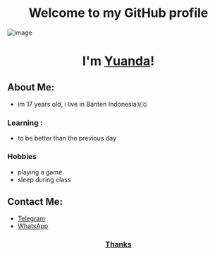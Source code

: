 <h1 align="center">Welcome to my GitHub profile</h1>

![image](https://graph.org/file/a06d0fc70d2a5630a439e.jpg)
</h3>

<h1 align="center">I'm <a href="https://t.me/hay4tod">Yuanda</a>!</h1>

## About Me:

- im 17 years old, i live in Banten Indonesia🇲🇨


### Learning :
-   to be better than the previous day

### Hobbies
-   playing a game
-   sleep during class

## Contact Me:
- <a href="https://t.me/hayatoShinomiya">Telegram</a1>
- <a href="https://wa.me/+62895404330700">WhatsApp</a2>

<h3 align="center">Thanks</h3>

